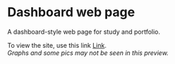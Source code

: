 # Dashboard web page
A dashboard-style web page for study and portfolio.

To view the site, use this link [Link](https://htmlpreview.github.io/?https://github.com/Caiiqef/dashboardhtml/blob/main/index.html).<br>
*Graphs and some pics may not be seen in this preview.*
